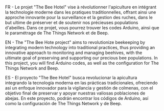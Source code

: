 FR - Le projet "The Bee Hotel" vise à révolutionner l'apiculture en intégrant la technologie moderne dans les pratiques traditionnelles, offrant ainsi une approche innovante pour la surveillance et la gestion des ruches, dans le but ultime de préserver et de soutenir nos précieuses populations d'abeilles.
Dans ce projet, vous pourrez trouver les codes Arduino, ainsi que le paramétrage de The Things Network et de Beep.

EN - The "The Bee Hote project" aims to revolutionize beekeeping by integrating modern technology into traditional practices, thus providing an innovative approach to monitoring and managing beehives, with the ultimate goal of preserving and supporting our precious bee populations.
In this project, you will find Arduino codes, as well as the configuration for The Things Network and Beep.

ES - El proyecto "The Bee Hotel" busca revolucionar la apicultura integrando la tecnología moderna en las prácticas tradicionales, ofreciendo así un enfoque innovador para la vigilancia y gestión de colmenas, con el objetivo final de preservar y apoyar nuestras valiosas poblaciones de abejas.
En este proyecto, podrán encontrar los códigos de Arduino, así como la configuración de The Things Network y de Beep.
